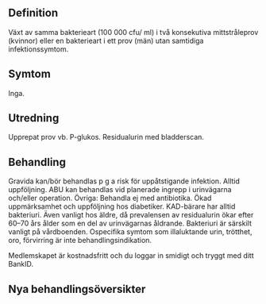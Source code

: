 ## Definition

Växt av samma bakterieart (100 000 cfu/ ml) i två konsekutiva mittstråleprov (kvinnor) eller en bakterieart i ett prov (män) utan samtidiga infektionssymtom.

## Symtom

Inga.

## Utredning

Upprepat prov vb. P-glukos. Residualurin med bladderscan.

## Behandling

Gravida kan/bör behandlas p g a risk för uppåtstigande infektion. Alltid uppföljning.
ABU kan behandlas vid planerade ingrepp i urinvägarna och/eller operation.
Övriga: Behandla ej med antibiotika. Ökad uppmärksamhet och uppföljning hos diabetiker.
KAD-bärare har alltid bakteriuri. Även vanligt hos äldre, då prevalensen av residualurin ökar efter 60–70 års ålder som en del av urinvägarnas åldrande. Bakteriuri är särskilt vanligt på vårdboenden. Ospecifika symtom som illaluktande urin, trötthet, oro, förvirring är inte behandlingsindikation.


Medlemskapet är kostnadsfritt och du loggar in smidigt och tryggt med ditt BankID.

## Nya behandlingsöversikter

